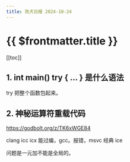 ```yaml
---
title: 败犬日报 2024-10-24
---
```


# {{ $frontmatter.title }}

[[toc]]

## 1. int main() try { ... } 是什么语法

try 把整个函数包起来。

## 2. 神秘运算符重载代码

https://godbolt.org/z/TK6xWGE84

clang icc icx 能过编，gcc。报错，msvc 经典 ice

问题是一元加不能是全局的。
